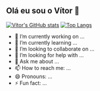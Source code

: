 ## Olá eu sou o Vítor 👋

[![Vítor's GitHub stats](https://github-readme-stats.vercel.app/api?username=VitorAzeredo25&theme=codeSTACKr)](https://github.com/VitorAzeredo25/github-readme-stats)
[![Top Langs](https://github-readme-stats.vercel.app/api/top-langs/?username=VitorAzeredo25&theme=codeSTACKr)](https://github.com/VitorAzeredo25/github-readme-stats)


- 🔭 I’m currently working on ...
- 🌱 I’m currently learning ...
- 👯 I’m looking to collaborate on ...
- 🤔 I’m looking for help with ...
- 💬 Ask me about ...
- 📫 How to reach me: ...
- 😄 Pronouns: ...
- ⚡ Fun fact: ...
